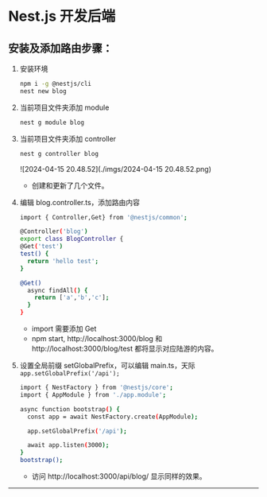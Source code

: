 # Nest.js 开发后端

## 安装及添加路由步骤：

1. 安装环境

   ```bash
   npm i -g @nestjs/cli
   nest new blog
   ```

2. 当前项目文件夹添加 module

   ```bash
   nest g module blog
   ```

3. 当前项目文件夹添加 controller

   ```bash
   nest g controller blog
   ```

   ![2024-04-15 20.48.52](./imgs/2024-04-15 20.48.52.png)

   * 创建和更新了几个文件。

4. 编辑 blog.controller.ts，添加路由内容

   ```bash
   import { Controller,Get} from '@nestjs/common';
   
   @Controller('blog')
   export class BlogController {
   @Get('test')
   test() {
     return 'hello test';
   }
   
   @Get()
     async findAll() {
       return ['a','b','c'];
     }
   }
   ```

   * import 需要添加 Get
   * npm start, http://localhost:3000/blog 和 http://localhost:3000/blog/test  都将显示对应陆游的内容。

5. 设置全局前缀 setGlobalPrefix，可以编辑 main.ts，天际 `app.setGlobalPrefix('/api');`

   ```bash
   import { NestFactory } from '@nestjs/core';
   import { AppModule } from './app.module';
   
   async function bootstrap() {
     const app = await NestFactory.create(AppModule);
   
     app.setGlobalPrefix('/api');
   
     await app.listen(3000);
   }
   bootstrap();
   ```

   * 访问 http://localhost:3000/api/blog/ 显示同样的效果。

---
